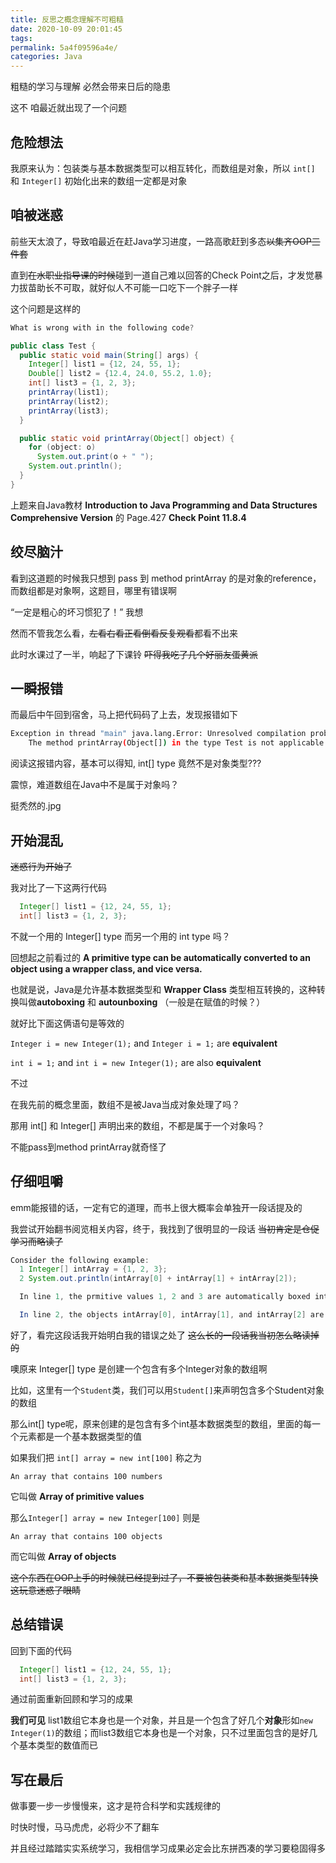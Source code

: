 ```yaml
---
title: 反思之概念理解不可粗糙
date: 2020-10-09 20:01:45
tags:
permalink: 5a4f09596a4e/
categories: Java
---
```


粗糙的学习与理解 必然会带来日后的隐患

这不 咱最近就出现了一个问题

<!-- more -->

## 危险想法

我原来认为：包装类与基本数据类型可以相互转化，而数组是对象，所以 `int[]` 和 `Integer[]` 初始化出来的数组一定都是对象

## 咱被迷惑

前些天太浪了，导致咱最近在赶Java学习进度，一路高歌赶到多态~~以集齐OOP三件套~~

直到~~在水职业指导课的时候~~碰到一道自己难以回答的Check Point之后，才发觉暴力拔苗助长不可取，就好似人不可能一口吃下一个胖子一样

这个问题是这样的

``` java
What is wrong with in the following code?

public class Test {
  public static void main(String[] args) {
    Integer[] list1 = {12, 24, 55, 1};
    Double[] list2 = {12.4, 24.0, 55.2, 1.0};
    int[] list3 = {1, 2, 3};
    printArray(list1);
    printArray(list2);
    printArray(list3);
  }

  public static void printArray(Object[] object) {
    for (object: o)
      System.out.print(o + " ");
    System.out.println();
  }
}
```

上题来自Java教材 **Introduction to Java Programming and Data Structures Comprehensive Version** 的 Page.427 **Check Point 11.8.4**

## 绞尽脑汁

看到这道题的时候我只想到 pass 到 method printArray 的是对象的reference，而数组都是对象啊，这题目，哪里有错误啊

“一定是粗心的坏习惯犯了！” 我想

然而不管我怎么看，~~左看右看正看倒看反复观看~~都看不出来

此时水课过了一半，响起了下课铃 ~~吓得我吃了几个好丽友蛋黄派~~

## 一瞬报错

而最后中午回到宿舍，马上把代码码了上去，发现报错如下

``` bash
Exception in thread "main" java.lang.Error: Unresolved compilation problem:
    The method printArray(Object[]) in the type Test is not applicable for the arguments (int[])
```

阅读这报错内容，基本可以得知, int[] type 竟然不是对象类型???

震惊，难道数组在Java中不是属于对象吗？

挺秃然的.jpg

## 开始混乱

~~迷惑行为开始了~~

我对比了一下这两行代码

``` java
  Integer[] list1 = {12, 24, 55, 1};
  int[] list3 = {1, 2, 3};
```

不就一个用的 Integer[] type 而另一个用的 int type 吗？

回想起之前看过的 **A primitive type can be automatically converted to an object using a wrapper class, and vice versa.**

也就是说，Java是允许基本数据类型和 **Wrapper Class** 类型相互转换的，这种转换叫做**autoboxing** 和 **autounboxing** （一般是在赋值的时候？）

就好比下面这俩语句是等效的

`Integer i = new Integer(1);` and `Integer i = 1;` are **equivalent**

`int i = 1;` and `int i = new Integer(1);` are also **equivalent**

不过

在我先前的概念里面，数组不是被Java当成对象处理了吗？

那用 int[] 和 Integer[] 声明出来的数组，不都是属于一个对象吗？

不能pass到method printArray就奇怪了

## 仔细咀嚼

emm能报错的话，一定有它的道理，而书上很大概率会单独开一段话提及的

我尝试开始翻书阅览相关内容，终于，我找到了很明显的一段话 ~~当初肯定是仓促学习而略读了~~

``` java
Consider the following example:
  1 Integer[] intArray = {1, 2, 3};
  2 System.out.println(intArray[0] + intArray[1] + intArray[2]);

  In line 1, the prmitive values 1, 2 and 3 are automatically boxed into objects new Integer(1), new Integer(2), and new Integer(3).

  In line 2, the objects intArray[0], intArray[1], and intArray[2] are automatically unboxed into int values that are added together.
```

好了，看完这段话我开始明白我的错误之处了 ~~这么长的一段话我当初怎么略读掉的~~

噢原来 Integer[] type 是创建一个包含有多个Integer对象的数组啊

比如，这里有一个`Student`类，我们可以用`Student[]`来声明包含多个Student对象的数组

那么int[] type呢，原来创建的是包含有多个int基本数据类型的数组，里面的每一个元素都是一个基本数据类型的值

如果我们把 `int[] array = new int[100]` 称之为

`An array that contains 100 numbers`

它叫做 **Array of primitive values**

那么`Integer[] array = new Integer[100]` 则是

`An array that contains 100 objects`

而它叫做 **Array of objects**

~~这个东西在OOP上手的时候就已经提到过了，不要被包装类和基本数据类型转换这玩意迷惑了眼睛~~

## 总结错误

回到下面的代码

``` java
  Integer[] list1 = {12, 24, 55, 1};
  int[] list3 = {1, 2, 3};
```

通过前面重新回顾和学习的成果

**我们可见** list1数组它本身也是一个对象，并且是一个包含了好几个**对象**形如`new Integer(1)`的数组；而list3数组它本身也是一个对象，只不过里面包含的是好几个基本类型的数值而已

## 写在最后

做事要一步一步慢慢来，这才是符合科学和实践规律的

时快时慢，马马虎虎，必将少不了翻车

并且经过踏踏实实系统学习，我相信学习成果必定会比东拼西凑的学习要稳固得多
